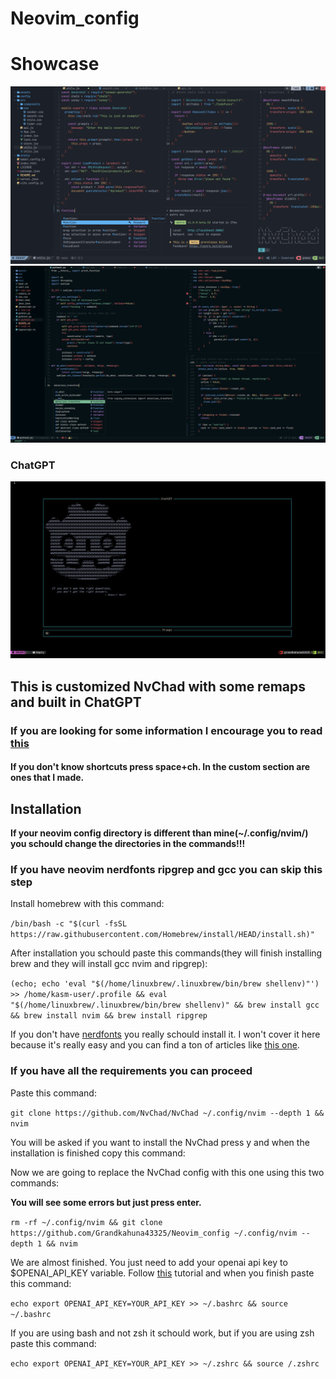 # Neovim_config

# Showcase

![neovim image](img/nvim.webp)
![neovim image1](img/nvim1.webp)

### ChatGPT

![ChatGPT](img/GPT.png)

## This is customized NvChad with some remaps and built in ChatGPT

### If you are looking for some information I encourage you to read [this](https://nvchad.com)

#### If you don't know shortcuts press space+ch. In the custom section are ones that I made.

## Installation

**If your neovim config directory is different than mine(~/.config/nvim/) you schould change the directories in the commands!!!**

### If you have neovim nerdfonts ripgrep and gcc you can skip this step

Install homebrew with this command:

`/bin/bash -c "$(curl -fsSL https://raw.githubusercontent.com/Homebrew/install/HEAD/install.sh)"`

After installation you schould paste this commands(they will finish installing brew and they will install gcc nvim and ripgrep):

`(echo; echo 'eval "$(/home/linuxbrew/.linuxbrew/bin/brew shellenv)"') >> /home/kasm-user/.profile && eval "$(/home/linuxbrew/.linuxbrew/bin/brew shellenv)" && brew install gcc && brew install nvim && brew install ripgrep`

If you don't have [nerdfonts](https://www.nerdfonts.com/#home) you really schould install it. I won't cover it here because it's really easy and you can find a ton of articles like [this one](https://ostechnix.com/install-nerd-fonts-to-add-glyphs-in-your-code-on-linux/).

### If you have all the requirements you can proceed

Paste this command:

`git clone https://github.com/NvChad/NvChad ~/.config/nvim --depth 1 && nvim`

You will be asked if you want to install the NvChad press y and when the installation is finished copy this command:

Now we are going to replace the NvChad config with this one using this two commands:

**You will see some errors but just press enter.**

`rm -rf ~/.config/nvim && git clone https://github.com/Grandkahuna43325/Neovim_config ~/.config/nvim --depth 1 && nvim`

We are almost finished. You just need to add your openai api key to $OPENAI_API_KEY variable. Follow [this](https://elephas.app/blog/how-to-create-openai-api-keys-cl5c4f21d281431po7k8fgyol0) tutorial and when you finish paste this command:

`echo export OPENAI_API_KEY=YOUR_API_KEY >> ~/.bashrc && source ~/.bashrc`

If you are using bash and not zsh it schould work, but if you are using zsh paste this command:

`echo export OPENAI_API_KEY=YOUR_API_KEY >> ~/.zshrc && source /.zshrc`

